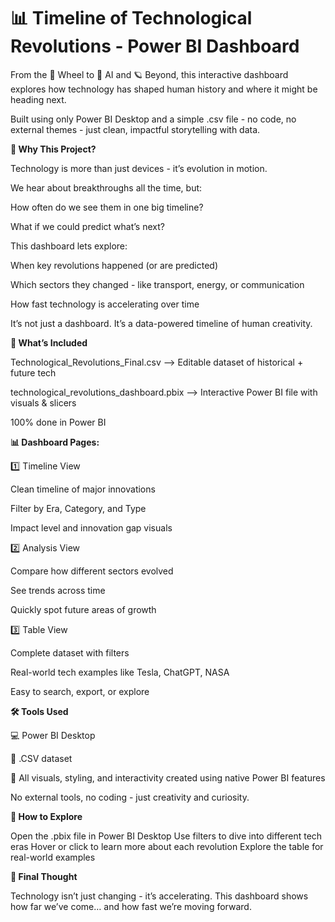 # 📊 Timeline of Technological Revolutions - Power BI Dashboard

From the 🛞 Wheel to 🤖 AI and 🪐 Beyond, this interactive dashboard explores how technology has shaped human history and where it might be heading next.

Built using only Power BI Desktop and a simple .csv file - no code, no external themes - just clean, impactful storytelling with data.


**🌟 Why This Project?**

Technology is more than just devices - it’s evolution in motion.

We hear about breakthroughs all the time, but:

How often do we see them in one big timeline?

What if we could predict what’s next?

This dashboard lets explore:

When key revolutions happened (or are predicted)

Which sectors they changed - like transport, energy, or communication

How fast technology is accelerating over time


It’s not just a dashboard. It’s a data-powered timeline of human creativity.


**📁 What’s Included**

Technological_Revolutions_Final.csv      -->	Editable dataset of historical + future tech

technological_revolutions_dashboard.pbix -->	Interactive Power BI file with visuals & slicers

100% done in Power BI


**📊 Dashboard Pages:**

1️⃣ Timeline View

Clean timeline of major innovations

Filter by Era, Category, and Type

Impact level and innovation gap visuals

2️⃣ Analysis View

Compare how different sectors evolved

See trends across time

Quickly spot future areas of growth

3️⃣ Table View

Complete dataset with filters

Real-world tech examples like Tesla, ChatGPT, NASA

Easy to search, export, or explore


**🛠️ Tools Used**

💻 Power BI Desktop

📄 .CSV dataset

🎨 All visuals, styling, and interactivity created using native Power BI features

No external tools, no coding - just creativity and curiosity.


**🔄 How to Explore**

Open the .pbix file in Power BI Desktop
Use filters to dive into different tech eras
Hover or click to learn more about each revolution
Explore the table for real-world examples

**📌 Final Thought**

Technology isn’t just changing - it’s accelerating.
This dashboard shows how far we’ve come… and how fast we’re moving forward.
